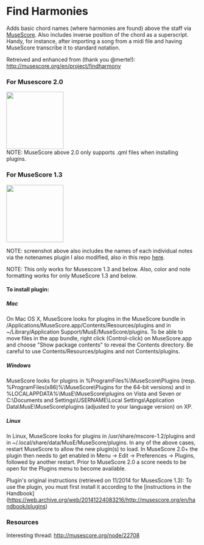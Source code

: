 <h1>Find Harmonies</h1>

Adds basic chord names (where harmonies are found) above the staff via [MuseScore](http://musescore.org/). Also includes inverse position of the chord as a superscript. Handy, for instance, after importing a song from a midi file and having MuseScore transcribe it to standard notation.

Retreived and enhanced from (thank you @merte!):
http://musescore.org/en/project/findharmony

<h3>For Musescore 2.0</h3>
<div>
<img height="150px" src="http://content.screencast.com/users/andresn/folders/Jing/media/db7e6194-6ae2-44c8-9add-2269e4894e62/00000140.png"/>
</div>
NOTE: MuseScore above 2.0 only supports .qml files when installing plugins.

<h3>For MuseScore 1.3</h3>

<img height="150px" src="http://content.screencast.com/users/andresn/folders/Jing/media/d9386ccb-ab09-4460-9c70-9f3099e17ce5/00000138.png"/>

NOTE: screenshot above also includes the names of each individual notes via the notenames plugin I also modified, also in this repo [here](https://github.com/andresn/standard-notation-experiments/edit/master/MuseScore/plugins/notenames/).

NOTE: This only works for Musescore 1.3 and below. Also, color and note formatting works for only MuseScore 1.3 and below.

<h4>To install plugin:</h4>

<h5>Mac</h5>
On Mac OS X, MuseScore looks for plugins in the MuseScore bundle in /Applications/MuseScore.app/Contents/Resources/plugins and in ~/Library/Application Support/MusE/MuseScore/plugins. To be able to move files in the app bundle, right click (Control-click) on MuseScore.app and choose "Show package contents" to reveal the Contents directory. Be careful to use Contents/Resources/plugins and not Contents/plugins.

<h5>Windows</h5>
MuseScore looks for plugins in %ProgramFiles%\MuseScore\Plugins (resp. %ProgramFiles(x86)%\MuseScore\Plugins for the 64-bit versions) and in %LOCALAPPDATA%\MusE\MuseScore\plugins on Vista and Seven or C:\Documents and Settings\USERNAME\Local Settings\Application Data\MusE\MuseScore\plugins (adjusted to your language version) on XP.

<h5>Linux</h5>
In Linux, MuseScore looks for plugins in /usr/share/mscore-1.2/plugins and in ~/.local/share/data/MusE/MuseScore/plugins.
In any of the above cases, restart MuseScore to allow the new plugin(s) to load.
In MuseScore 2.0+ the plugin then needs to get enabled in Menu -> Edit -> Preferences -> Plugins, followed by another restart.
Prior to MuseScore 2.0 a score needs to be open for the Plugins menu to become available.

Plugin's original instructions (retrieved on 11/2014 for MusesScore 1.3):
To use the plugin, you must first install it according to the [instructions in the Handbook] (https://web.archive.org/web/20141224083216/http://musescore.org/en/handbook/plugins)

<h3>Resources</h3>

Interesting thread:
http://musescore.org/node/22708




